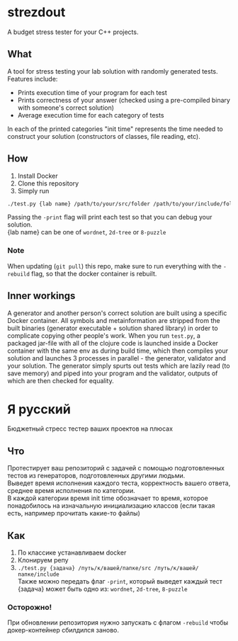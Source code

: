 # strezdout
A budget stress tester for your C++ projects.

## What
A tool for stress testing your lab solution with randomly generated tests. Features include:
- Prints execution time of your program for each test
- Prints correctness of your answer (checked using a pre-compiled binary with someone's correct solution)
- Average execution time for each category of tests

In each of the printed categories "init time" represents the time needed to construct your solution (constructors of classes, file reading, etc).

## How
1. Install Docker
2. Clone this repository
3. Simply run
```bash
./test.py {lab name} /path/to/your/src/folder /path/to/your/include/folder```
```
Passing the `-print` flag will print each test so that you can debug your solution.  
{lab name} can be one of `wordnet`, `2d-tree` or `8-puzzle`

### Note
When updating (`git pull`) this repo, make sure to run everything with the `-rebuild` flag, so that the docker container is rebuilt.

## Inner workings
A generator and another person's correct solution are built using a specific Docker container. All symbols and metainformation are stripped from the built binaries (generator executable + solution shared library) in order to complicate copying other people's work. When you run `test.py`, a packaged jar-file with all of the clojure code is launched inside a Docker container with the same env as during build time, which then compiles your solution and launches 3 processes in parallel - the generator, validator and your solution. The generator simply spurts out tests which are lazily read (to save memory) and piped into your program and the validator, outputs of which are then checked for equality. 


# Я русский
Бюджетный стресс тестер ваших проектов на плюсах

## Что
Протестирует ваш репозиторий с задачей с помощью подготовленных тестов из генераторов, подготовленных другими людьми.  
Выведет время исполнения каждого теста, корректность вашего ответа, среднее время исполнения по категории.  
В каждой категории время init time обозначает то время, которое понадобилось на изначальную инициализацию классов (если такая есть, например прочитать какие-то файлы)

## Как
1. По классике устанавливаем docker
2. Клонируем репу 
3. ```./test.py {задача} /путь/к/вашей/папке/src /путь/к/вашей/папке/include```  
Также можно передать флаг `-print`, который выведет каждый тест  
{задача} может быть одно из: `wordnet`, `2d-tree`, `8-puzzle`

### Осторожно!
При обновлении репозитория нужно запускать с флагом `-rebuild` чтобы докер-контейнер сбилдился заново.
 

